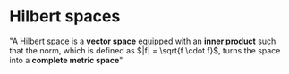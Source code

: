 # Hilbert spaces

"A Hilbert space is a **vector space** equipped with an **inner product** such that the norm, which is defined as $|f| = \sqrt{f \cdot f}$, turns the space into a **complete metric space**"
